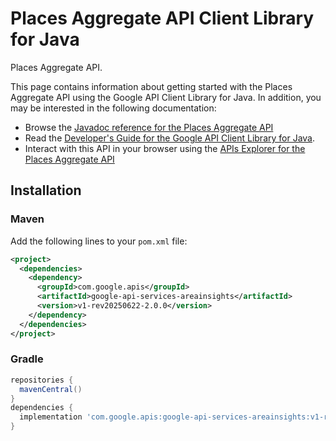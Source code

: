 # Places Aggregate API Client Library for Java

Places Aggregate API.

This page contains information about getting started with the Places Aggregate API
using the Google API Client Library for Java. In addition, you may be interested
in the following documentation:

* Browse the [Javadoc reference for the Places Aggregate API][javadoc]
* Read the [Developer's Guide for the Google API Client Library for Java][google-api-client].
* Interact with this API in your browser using the [APIs Explorer for the Places Aggregate API][api-explorer]

## Installation

### Maven

Add the following lines to your `pom.xml` file:

```xml
<project>
  <dependencies>
    <dependency>
      <groupId>com.google.apis</groupId>
      <artifactId>google-api-services-areainsights</artifactId>
      <version>v1-rev20250622-2.0.0</version>
    </dependency>
  </dependencies>
</project>
```

### Gradle

```gradle
repositories {
  mavenCentral()
}
dependencies {
  implementation 'com.google.apis:google-api-services-areainsights:v1-rev20250622-2.0.0'
}
```

[javadoc]: https://googleapis.dev/java/google-api-services-areainsights/latest/index.html
[google-api-client]: https://github.com/googleapis/google-api-java-client/
[api-explorer]: https://developers.google.com/apis-explorer/#p/areainsights/v1/
